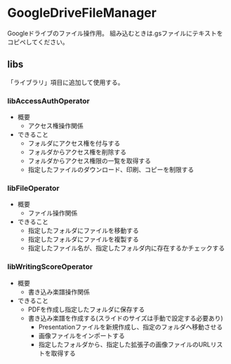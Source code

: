 # GoogleDriveFileManager
Googleドライブのファイル操作用。
組み込むときは.gsファイルにテキストをコピペしてください。

## libs
「ライブラリ」項目に追加して使用する。

### libAccessAuthOperator
* 概要
  * アクセス権操作関係
* できること
  * フォルダにアクセス権を付与する
  * フォルダからアクセス権を削除する
  * フォルダからアクセス権限の一覧を取得する
  * 指定したファイルのダウンロード、印刷、コピーを制限する

### libFileOperator
* 概要
  * ファイル操作関係
* できること
  * 指定したフォルダにファイルを移動する
  * 指定したフォルダにファイルを複製する
  * 指定したファイル名が、指定したフォルダ内に存在するかチェックする

### libWritingScoreOperator
* 概要
  * 書き込み楽譜操作関係
* できること
  * PDFを作成し指定したフォルダに保存する
  * 書き込み楽譜を作成する(スライドのサイズは手動で設定する必要あり)
    * Presentationファイルを新規作成し、指定のフォルダへ移動させる
    * 画像ファイルをインポートする
    * 指定したフォルダから、指定した拡張子の画像ファイルのURLリストを取得する
